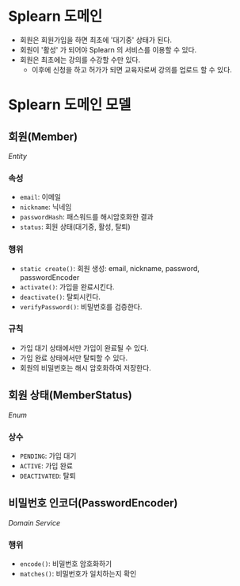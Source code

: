 # Splearn 도메인
- 회원은 회원가입을 하면 최초에 '대기중' 상태가 된다.
- 회원이 '활성' 가 되어야 Splearn 의 서비스를 이용할 수 있다.
- 회원은 최초에는 강의를 수강할 수만 있다.
  - 이후에 신청을 하고 허가가 되면 교육자로써 강의를 업로드 할 수 있다.


# Splearn 도메인 모델

## 회원(Member)
_Entity_
### 속성
- `email`: 이메일
- `nickname`: 닉네임
- `passwordHash`: 패스워드를 해시암호화한 결과
- `status`: 회원 상태(대기중, 활성, 탈퇴)
### 행위
- `static create()`: 회원 생성: email, nickname, password, passwordEncoder
- `activate()`: 가입을 완료시킨다.
- `deactivate()`: 탈퇴시킨다.
- `verifyPassword()`: 비밀번호를 검증한다.
### 규칙
- 가입 대기 상태에서만 가입이 완료될 수 있다.
- 가입 완료 상태에서만 탈퇴할 수 있다.
- 회원의 비밀번호는 해시 암호화하여 저장한다.

## 회원 상태(MemberStatus)
_Enum_
### 상수
- `PENDING`: 가입 대기
- `ACTIVE`: 가입 완료
- `DEACTIVATED`: 탈퇴

## 비밀번호 인코더(PasswordEncoder)
_Domain Service_
### 행위
- `encode()`: 비밀번호 암호화하기
- `matches()`: 비밀번호가 일치하는지 확인